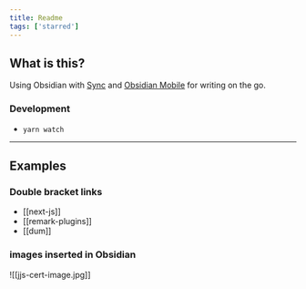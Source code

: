 ```yaml
---
title: Readme
tags: ['starred']
---
```


## What is this?

Using Obsidian with [Sync](https://obsidian.md/sync) and [Obsidian Mobile](https://obsidian.md/mobile) for writing on the go.


### Development

- `yarn watch`

---

## Examples

### Double bracket links
- [[next-js]]
- [[remark-plugins]]
- [[dum]]

### images inserted in Obsidian
![[jjs-cert-image.jpg]]

